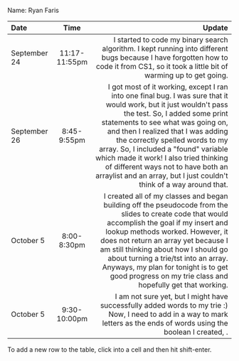 Name: Ryan Faris

| Date         |     Time      |                                                                                                                                                                                                                                                                                                                                                                                                                                                             Update |
|:-------------|:-------------:|-------------------------------------------------------------------------------------------------------------------------------------------------------------------------------------------------------------------------------------------------------------------------------------------------------------------------------------------------------------------------------------------------------------------------------------------------------------------:|
| September 24 | 11:17-11:55pm |                                                                                                                                                                                                                                                                             I started to code my binary search algorithm. I kept running into different bugs because I have forgotten how to code it from CS1, so it took a little bit of warming up to get going. |
| September 26 |  8:45-9:55pm  | I got most of it working, except I ran into one final bug. I was sure that it would work, but it just wouldn't pass the test. So, I added some print statements to see what was going on, and then I realized that I was adding the correctly spelled words to my array. So, I included a "found" variable which made it work! I also tried thinking of different ways not to have both an arraylist and an array, but I just couldn't think of a way around that. |
| October 5    |  8:00-8:30pm  |                                                   I created all of my classes and began building off the pseudocode from the slides to create code that would accomplish the goal if my insert and lookup methods worked. However, it does not return an array yet because I am still thinking about how I should go about turning a trie/tst into an array. Anyways, my plan for tonight is to get good progress on my trie class and hopefully get that working. |
| October 5    | 9:30-10:00pm  |                                                                                                                                                                                                                                                                                I am not sure yet, but I might have successfully added words to my trie :) Now, I need to add in a way to mark letters as the ends of words using the boolean I created, <isWord>.  |


To add a new row to the table, click into a cell and then hit shift-enter.